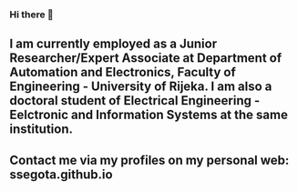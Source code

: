 ### Hi there 👋

## I am currently employed as a Junior Researcher/Expert Associate at Department of Automation and Electronics, Faculty of Engineering - University of Rijeka. I am also a doctoral student of Electrical Engineering - Eelctronic and Information Systems at the same institution.

## Contact me via my profiles on my personal web: ssegota.github.io

<!--
**ssegota/ssegota** is a ✨ _special_ ✨ repository because its `README.md` (this file) appears on your GitHub profile.

Here are some ideas to get you started:

- 🔭 I’m currently working on ...
- 🌱 I’m currently learning ...
- 👯 I’m looking to collaborate on ...
- 🤔 I’m looking for help with ...
- 💬 Ask me about ...
- 📫 How to reach me: ...
- 😄 Pronouns: ...
- ⚡ Fun fact: ...
-->
